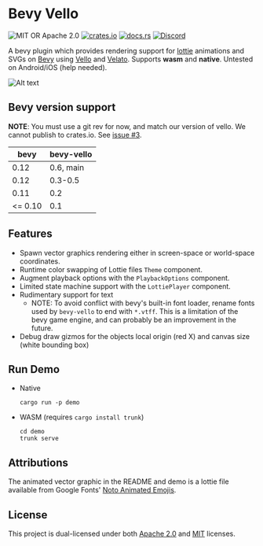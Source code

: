 # Bevy Vello

![MIT OR Apache 2.0](https://img.shields.io/badge/license-MIT%2FApache-blue.svg)
[![crates.io](https://img.shields.io/crates/v/bevy-vello.svg)](https://crates.io/crates/bevy-vello)
[![docs.rs](https://img.shields.io/docsrs/bevy-vello)](https://docs.rs/bevy-vello)
[![Discord](https://img.shields.io/discord/913957940560531456.svg?label=&logo=discord&logoColor=ffffff&color=7389D8&labelColor=6A7EC2)](https://discord.gg/zrjnQzdjCB)

A bevy plugin which provides rendering support for [lottie](https://lottiefiles.com/what-is-lottie) animations and SVGs on [Bevy](https://bevyengine.org/) using [Vello](https://github.com/linebender/vello.git) and [Velato](https://github.com/linebender/velato). Supports **wasm** and **native**. Untested on Android/iOS (help needed).

![Alt text](image.png)

## Bevy version support

**NOTE**: You must use a git rev for now, and match our version of vello. We cannot publish to crates.io. See [issue #3](https://github.com/vectorgameexperts/bevy-vello/issues/3).

|bevy|bevy-vello|
|---|---|
|0.12|0.6, main|
|0.12|0.3-0.5|
|0.11|0.2|
|<= 0.10|0.1|

## Features

- Spawn vector graphics rendering either in screen-space or world-space coordinates.
- Runtime color swapping of Lottie files `Theme` component.
- Augment playback options with the `PlaybackOptions` component.
- Limited state machine support with the `LottiePlayer` component.
- Rudimentary support for text
  - NOTE: To avoid conflict with bevy's built-in font loader, rename fonts used by `bevy-vello` to end with `*.vtff`. This is a limitation of the bevy game engine, and can probably be an improvement in the future.
- Debug draw gizmos for the objects local origin (red X) and canvas size (white bounding box)

## Run Demo

- Native

  ```shell
  cargo run -p demo
  ```

- WASM (requires `cargo install trunk`)

  ```shell
  cd demo
  trunk serve
  ```

## Attributions

The animated vector graphic in the README and demo is a lottie file available from Google Fonts' [Noto Animated Emojis](https://googlefonts.github.io/noto-emoji-animation/documentation).

## License

This project is dual-licensed under both [Apache 2.0](LICENSE-APACHE) and [MIT](LICENSE-MIT) licenses.
